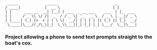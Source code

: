 

     _____             _____                          _        
    / ____|           |  __ \                        | |       
    | |      ___ __  __| |__) | ___  _ __ ___    ___  | |_  ___ 
    | |     / _ \\ \/ /|  _  / / _ \| '_ ` _ \  / _ \ | __|/ _ \
    | |____| (_) |>  < | | \ \|  __/| | | | | || (_) || |_|  __/
     \_____|\___//_/\_\|_|  \_\\___||_| |_| |_| \___/  \__|\___|
                                                             
                                                             



### Project allowing a phone to send text prompts straight to the boat's cox.
